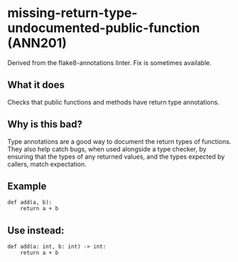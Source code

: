 # missing-return-type-undocumented-public-function (ANN201)
Derived from the flake8-annotations linter.
Fix is sometimes available.
## What it does
Checks that public functions and methods have return type annotations.
## Why is this bad?
Type annotations are a good way to document the return types of functions. They also
help catch bugs, when used alongside a type checker, by ensuring that the types of
any returned values, and the types expected by callers, match expectation.
## Example
```
def add(a, b):
    return a + b
```
## Use instead:
```
def add(a: int, b: int) -> int:
    return a + b
```